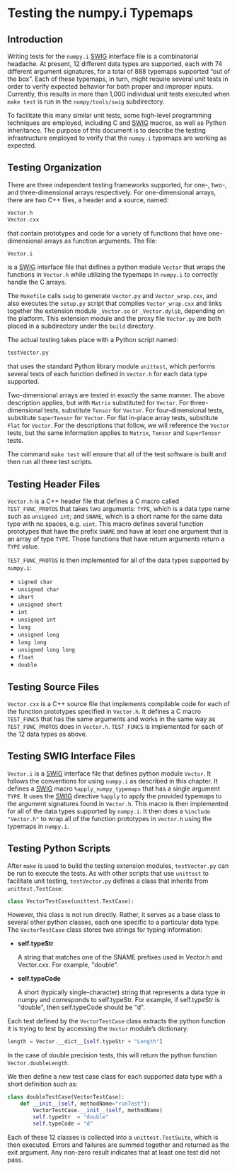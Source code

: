 # Testing the numpy.i Typemaps

## Introduction

Writing tests for the ``numpy.i`` [SWIG](http://www.swig.org)
interface file is a combinatorial headache.  At present, 12 different
data types are supported, each with 74 different argument signatures,
for a total of 888 typemaps supported “out of the box”.  Each of these
typemaps, in turn, might require several unit tests in order to verify
expected behavior for both proper and improper inputs.  Currently,
this results in more than 1,000 individual unit tests executed when
``make test`` is run in the ``numpy/tools/swig`` subdirectory.

To facilitate this many similar unit tests, some high-level
programming techniques are employed, including C and [SWIG](http://www.swig.org) macros,
as well as Python inheritance.  The purpose of this document is to describe
the testing infrastructure employed to verify that the ``numpy.i``
typemaps are working as expected.

## Testing Organization

There are three independent testing frameworks supported, for one-,
two-, and three-dimensional arrays respectively.  For one-dimensional
arrays, there are two C++ files, a header and a source, named:

``` python
Vector.h
Vector.cxx
```

that contain prototypes and code for a variety of functions that have
one-dimensional arrays as function arguments.  The file:

``` python
Vector.i
```

is a [SWIG](http://www.swig.org) interface file that defines a python module ``Vector``
that wraps the functions in ``Vector.h`` while utilizing the typemaps
in ``numpy.i`` to correctly handle the C arrays.

The ``Makefile`` calls ``swig`` to generate ``Vector.py`` and
``Vector_wrap.cxx``, and also executes the ``setup.py`` script that
compiles ``Vector_wrap.cxx`` and links together the extension module
``_Vector.so`` or ``_Vector.dylib``, depending on the platform.  This
extension module and the proxy file ``Vector.py`` are both placed in a
subdirectory under the ``build`` directory.

The actual testing takes place with a Python script named:

``` python
testVector.py
```

that uses the standard Python library module ``unittest``, which
performs several tests of each function defined in ``Vector.h`` for
each data type supported.

Two-dimensional arrays are tested in exactly the same manner.  The
above description applies, but with ``Matrix`` substituted for
``Vector``.  For three-dimensional tests, substitute ``Tensor`` for
``Vector``.  For four-dimensional tests, substitute ``SuperTensor``
for ``Vector``. For flat in-place array tests, substitute ``Flat``
for ``Vector``.
For the descriptions that follow, we will reference the
``Vector`` tests, but the same information applies to ``Matrix``,
``Tensor`` and ``SuperTensor`` tests.

The command ``make test`` will ensure that all of the test software is
built and then run all three test scripts.

## Testing Header Files

``Vector.h`` is a C++ header file that defines a C macro called
``TEST_FUNC_PROTOS`` that takes two arguments: ``TYPE``, which is a
data type name such as ``unsigned int``; and ``SNAME``, which is a
short name for the same data type with no spaces, e.g. ``uint``.  This
macro defines several function prototypes that have the prefix
``SNAME`` and have at least one argument that is an array of type
``TYPE``.  Those functions that have return arguments return a
``TYPE`` value.

``TEST_FUNC_PROTOS`` is then implemented for all of the data types
supported by ``numpy.i``:

- ``signed char``
- ``unsigned char``
- ``short``
- ``unsigned short``
- ``int``
- ``unsigned int``
- ``long``
- ``unsigned long``
- ``long long``
- ``unsigned long long``
- ``float``
- ``double``

## Testing Source Files

``Vector.cxx`` is a C++ source file that implements compilable code
for each of the function prototypes specified in ``Vector.h``.  It
defines a C macro ``TEST_FUNCS`` that has the same arguments and works
in the same way as ``TEST_FUNC_PROTOS`` does in ``Vector.h``.
``TEST_FUNCS`` is implemented for each of the 12 data types as above.

## Testing SWIG Interface Files

``Vector.i`` is a [SWIG](http://www.swig.org) interface file that defines python module
``Vector``.  It follows the conventions for using ``numpy.i`` as
described in this chapter.  It defines a [SWIG](http://www.swig.org) macro
``%apply_numpy_typemaps`` that has a single argument ``TYPE``.
It uses the [SWIG](http://www.swig.org) directive ``%apply`` to apply the provided
typemaps to the argument signatures found in ``Vector.h``.  This macro
is then implemented for all of the data types supported by
``numpy.i``.  It then does a ``%include "Vector.h"`` to wrap all of
the function prototypes in ``Vector.h`` using the typemaps in
``numpy.i``.

## Testing Python Scripts

After ``make`` is used to build the testing extension modules,
``testVector.py`` can be run to execute the tests.  As with other
scripts that use ``unittest`` to facilitate unit testing,
``testVector.py`` defines a class that inherits from
``unittest.TestCase``:

``` python
class VectorTestCase(unittest.TestCase):
```

However, this class is not run directly.  Rather, it serves as a base
class to several other python classes, each one specific to a
particular data type.  The ``VectorTestCase`` class stores two strings
for typing information:

- **self.typeStr**

    A string that matches one of the SNAME prefixes used in Vector.h and Vector.cxx. For example, "double".

- **self.typeCode**

    A short (typically single-character) string that represents a data type in numpy and corresponds to self.typeStr. For example, if self.typeStr is "double", then self.typeCode should be "d".

Each test defined by the ``VectorTestCase`` class extracts the python
function it is trying to test by accessing the ``Vector`` module’s
dictionary:

``` python
length = Vector.__dict__[self.typeStr + "Length"]
```

In the case of double precision tests, this will return the python
function ``Vector.doubleLength``.

We then define a new test case class for each supported data type with
a short definition such as:

``` python
class doubleTestCase(VectorTestCase):
    def __init__(self, methodName="runTest"):
        VectorTestCase.__init__(self, methodName)
        self.typeStr  = "double"
        self.typeCode = "d"
```

Each of these 12 classes is collected into a ``unittest.TestSuite``,
which is then executed.  Errors and failures are summed together and
returned as the exit argument.  Any non-zero result indicates that at
least one test did not pass.